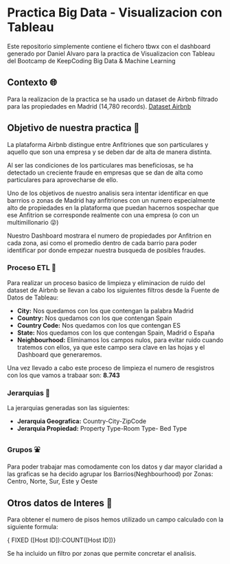 # Practica Big Data - Visualizacion con Tableau
Este repositorio simplemente contiene el fichero tbwx con el dashboard generado por Daniel Alvaro para la practica de Visualizacion con Tableau del Bootcamp de KeepCoding Big Data & Machine Learning

## Contexto 🌐

Para la realizacion de la practica se ha usado un dataset de Airbnb filtrado para las propiedades en Madrid (14,780 records).
[Dataset Airbnb](https://public.opendatasoft.com/explore/dataset/airbnb-listings)

## Objetivo de nuestra practica 🎯
La plataforma Airbnb distingue entre Anfitriones que son particulares y aquello que son una empresa y se deben dar de alta de manera distinta.

Al ser las condiciones de los particulares mas beneficiosas, se ha detectado un creciente fraude en empresas que se dan de alta como particulares para aprovecharse de ello.

Uno de los objetivos de nuestro analisis sera intentar identificar en que barrrios o zonas de Madrid hay anfitriones con un numero especialmente alto de propiedades en la plataforma que puedan hacernos sospechar que ese Anfitrion se corresponde realmente con una empresa (o con un multimillonario :stuck_out_tongue_winking_eye:)

Nuestro Dashboard mostrara el numero de propiedades por Anfitrion en cada zona, asi como el promedio dentro de cada barrio para poder identificar por donde empezar nuestra busqueda de posibles fraudes.

### Proceso ETL 💾
Para realizar un proceso basico de limpieza y eliminacion de ruido del dataset de Airbnb se llevan a cabo los siguientes filtros desde la Fuente de Datos de Tableau: 
- **City:** Nos quedamos con los que contengan la palabra Madrid
- **Country:** Nos quedamos con los que contengan Spain
- **Country Code:** Nos quedamos con los que contengan ES
- **State:** Nos quedamos con los que contengan Spain, Madrid o España
- **Neighbourhood:** Eliminamos los campos nulos, para evitar ruido cuando tratemos con ellos, ya que este campo sera clave en las hojas y el Dashboard que generaremos.

Una vez llevado a cabo este proceso de limpieza el numero de resgistros con los que vamos a trabaar son: **8.743**

### Jerarquias 🔢

La jerarquias generadas son las siguientes:

- **Jerarquia Geografica:** Country-City-ZipCode
- **Jerarquia Propiedad:** Property Type-Room Type- Bed Type

### Grupos ⛲️
Para poder trabajar mas comodamente con los datos y dar mayor claridad a las graficas se ha decido agrupar los Barrios(Neghbourhood) por Zonas: Centro, Norte, Sur, Este y Oeste 


## Otros datos de Interes 📑
Para obtener el numero de pisos hemos utilizado un campo calculado con la siguiente formula:

{ FIXED ([Host ID]):COUNT([Host ID])}

Se ha incluido un filtro por zonas que permite concretar el analisis.
